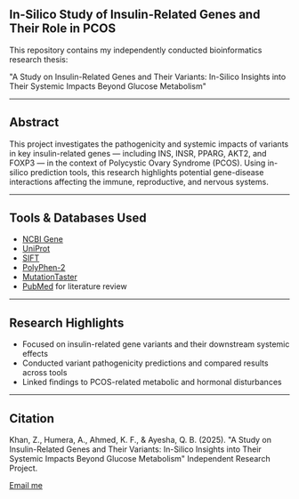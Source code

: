 ## In-Silico Study of Insulin-Related Genes and Their Role in PCOS

This repository contains my independently conducted bioinformatics research thesis:

"A Study on Insulin-Related Genes and Their Variants: In-Silico Insights into Their Systemic Impacts Beyond Glucose Metabolism"

---

## Abstract

This project investigates the pathogenicity and systemic impacts of variants in key insulin-related genes — including INS, INSR, PPARG, AKT2, and FOXP3 — in the context of Polycystic Ovary Syndrome (PCOS). Using in-silico prediction tools, this research highlights potential gene-disease interactions affecting the immune, reproductive, and nervous systems.

---

## Tools & Databases Used

- [NCBI Gene](https://www.ncbi.nlm.nih.gov/gene)  
- [UniProt](https://www.uniprot.org/)  
- [SIFT](https://sift.bii.a-star.edu.sg/)  
- [PolyPhen-2](http://genetics.bwh.harvard.edu/pph2/)  
- [MutationTaster](https://www.mutationtaster.org/)  
- [PubMed](https://pubmed.ncbi.nlm.nih.gov/) for literature review

---

## Research Highlights

- Focused on insulin-related gene variants and their downstream systemic effects  
- Conducted variant pathogenicity predictions and compared results across tools  
- Linked findings to PCOS-related metabolic and hormonal disturbances

---

## Citation

Khan, Z., Humera, A., Ahmed, K. F., & Ayesha, Q. B. (2025). "A Study on Insulin-Related Genes and Their Variants: In-Silico Insights into Their Systemic Impacts Beyond Glucose Metabolism" Independent Research Project.

[Email me](mailto:zedkhan2004@gmail.com)
